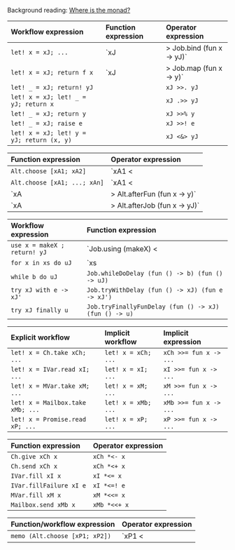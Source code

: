 Background reading: [Where is the monad?](http://www.quanttec.com/fparsec/users-guide/where-is-the-monad.html)

 Workflow expression                      | Function expression                | Operator expression
:---------------------------------------- |:---------------------------------- |:----------------------------
`let! x = xJ; ...`                        | `xJ |> Job.bind (fun x -> yJ)`     | `xJ >>= fun x -> yJ`
`let! x = xJ; return f x`                 | `xJ |> Job.map (fun x -> y)`       | `xJ |>> fun x -> y`
`let! _ = xJ; return! yJ`                 |                                    | `xJ >>. yJ`
`let! x = xJ; let! _ = yJ; return x`      |                                    | `xJ .>> yJ`
`let! _ = xJ; return y`                   |                                    | `xJ >>% y`
`let! _ = xJ; raise e`                    |                                    | `xJ >>! e`
`let! x = xJ; let! y = yJ; return (x, y)` |                                    | `xJ <&> yJ`

 Function expression               | Operator expression
:--------------------------------- |:-------------------------
`Alt.choose [xA1; xA2]`            | `xA1 <|> xA2`
`Alt.choose [xA1; ...; xAn]`       | `xA1 <|> ... <|> xAn`
`xA |> Alt.afterFun (fun x -> y)`  | `xA ^-> fun x -> y`
`xA |> Alt.afterJob (fun x -> yJ)` | `xA ^=> fun x -> yJ`

 Workflow expression         | Function expression
:--------------------------- |:----------------------------------------------------------
`use x = makeX ; return! yJ` | `Job.using (makeX) <| fun x -> yJ`
`for x in xs do uJ`          | `xs |> Seq.iterJob (fun x -> uJ)`
`while b do uJ`              | `Job.whileDoDelay (fun () -> b) (fun () -> uJ)`
`try xJ with e -> xJ'`       | `Job.tryWithDelay (fun () -> xJ) (fun e -> xJ')`
`try xJ finally u`           | `Job.tryFinallyFunDelay (fun () -> xJ) (fun () -> u)`

 Explicit workflow               | Implicit workflow   | Implicit expression
:------------------------------- |:------------------- |:-----------------------------
`let! x = Ch.take xCh; ...`      | `let! x = xCh; ...` | `xCh >>= fun x -> ...`
`let! x = IVar.read xI; ...`     | `let! x = xI; ...`  | `xI >>= fun x -> ...`
`let! x = MVar.take xM; ...`     | `let! x = xM; ...`  | `xM >>= fun x -> ...`
`let! x = Mailbox.take xMb; ...` | `let! x = xMb; ...` | `xMb >>= fun x -> ...`
`let! x = Promise.read xP; ...`  | `let! x = xP; ...`  | `xP >>= fun x -> ...`

 Function expression    | Operator expression
:---------------------- |:----------------------
`Ch.give xCh x`         | `xCh *<- x`
`Ch.send xCh x`         | `xCh *<+ x`
`IVar.fill xI x`        | `xI *<= x`
`IVar.fillFailure xI e` | `xI *<=! e`
`MVar.fill xM x`        | `xM *<<= x`
`Mailbox.send xMb x`    | `xMb *<<+ x`

 Function/workflow expression    | Operator expression
:------------------------------- |:----------------------------
`memo (Alt.choose [xP1; xP2])`   | `xP1 <|>* xP2`
